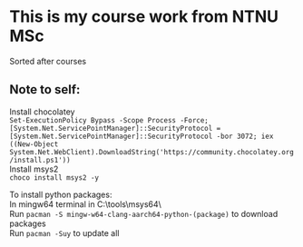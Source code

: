 # **This is my course work from NTNU MSc**

Sorted after courses

## **Note to self:**
Install chocolatey <br>
`Set-ExecutionPolicy Bypass -Scope Process -Force; [System.Net.ServicePointManager]::SecurityProtocol = [System.Net.ServicePointManager]::SecurityProtocol -bor 3072; iex ((New-Object System.Net.WebClient).DownloadString('https://community.chocolatey.org/install.ps1'))` <br>
Install msys2 <br>
`choco install msys2 -y` <br>


To install python packages: <br> 
In mingw64 terminal in C:\tools\msys64\ <br>
Run `pacman -S mingw-w64-clang-aarch64-python-(package)` to download packages <br>
Run `pacman -Suy` to update all <br>
